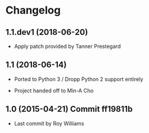 # Changelog

## 1.1.dev1 (2018-06-20)

-  Apply patch provided by Tanner Prestegard


## 1.1 (2018-06-14)

-   Ported to Python 3 / Dropp Python 2 support entirely

-   Project handed off to Min-A Cho

 
## 1.0 (2015-04-21) Commit ff19811b

-   Last commit by Roy Williams
